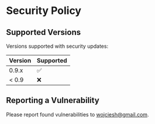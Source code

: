 # Security Policy

## Supported Versions

Versions supported with security updates:

| Version | Supported          |
| ------- | ------------------ |
| 0.9.x   | :white_check_mark: |
| < 0.9   | :x:                |

## Reporting a Vulnerability

Please report found vulnerabilities to wojciesh@gmail.com.
